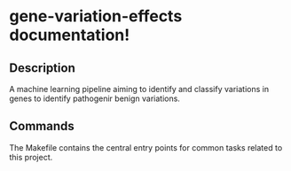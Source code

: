 # gene-variation-effects documentation!

## Description

A machine learning pipeline aiming to identify and classify variations in genes to identify pathogenir benign variations.

## Commands

The Makefile contains the central entry points for common tasks related to this project.

